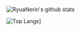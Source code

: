 ![RyuaNerin's github stats](https://github-readme-stats.vercel.app/api?username=RyuaNerin&show_icons=true)

![Top Langs](https://github-readme-stats.vercel.app/api/top-langs/?username=RyuaNerin)]
